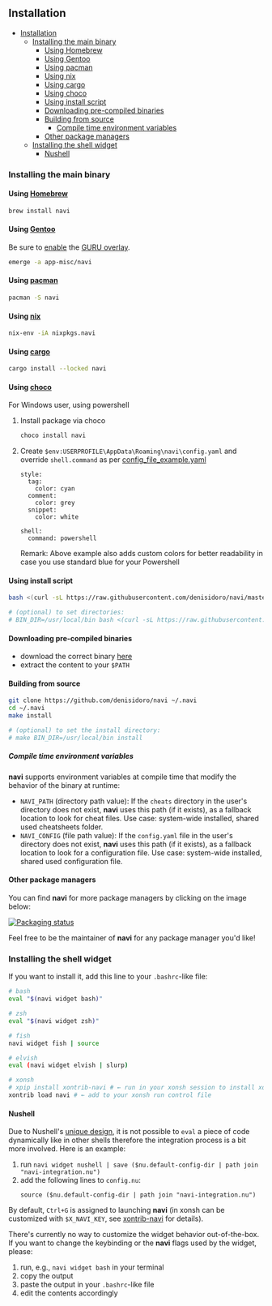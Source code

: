 ## Installation

- [Installation](#installation)
  - [Installing the main binary](#installing-the-main-binary)
    - [Using Homebrew](#using-homebrew)
    - [Using Gentoo](#using-gentoo)
    - [Using pacman](#using-pacman)
    - [Using nix](#using-nix)
    - [Using cargo](#using-cargo)
    - [Using choco](#using-choco)
    - [Using install script](#using-install-script)
    - [Downloading pre-compiled binaries](#downloading-pre-compiled-binaries)
    - [Building from source](#building-from-source)
      - [Compile time environment variables](#compile-time-environment-variables)
    - [Other package managers](#other-package-managers)
  - [Installing the shell widget](#installing-the-shell-widget)
    - [Nushell](#nushell)

### Installing the main binary

#### Using [Homebrew](http://brew.sh/)

```sh
brew install navi
```

#### Using [Gentoo](https://gentoo.org/)

Be sure to [enable](https://wiki.gentoo.org/wiki/Ebuild_repository) the [GURU overlay](https://gpo.zugaina.org/Overlays/guru/app-misc/navi).

```sh
emerge -a app-misc/navi
```

#### Using [pacman](https://wiki.archlinux.org/title/Pacman)

```sh
pacman -S navi
```

#### Using [nix](https://nixos.org/)

```sh
nix-env -iA nixpkgs.navi
```

#### Using [cargo](https://github.com/rust-lang/cargo)

```bash
cargo install --locked navi
```

#### Using [choco](https://community.chocolatey.org/packages/navi)

For Windows user, using powershell

1. Install package via choco
   ```bash
   choco install navi
   ```
2. Create `$env:USERPROFILE\AppData\Roaming\navi\config.yaml` and override `shell.command` as per [config_file_example.yaml](./config_file_example.yaml)

   ```
   style:
     tag:
       color: cyan
     comment:
       color: grey
     snippet:
       color: white

   shell:
     command: powershell
   ```

   Remark: Above example also adds custom colors for better readability in case you use standard blue for your Powershell

#### Using install script

```bash
bash <(curl -sL https://raw.githubusercontent.com/denisidoro/navi/master/scripts/install)

# (optional) to set directories:
# BIN_DIR=/usr/local/bin bash <(curl -sL https://raw.githubusercontent.com/denisidoro/navi/master/scripts/install)
```

#### Downloading pre-compiled binaries

- download the correct binary [here](https://github.com/denisidoro/navi/releases/latest)
- extract the content to your `$PATH`

#### Building from source

```bash
git clone https://github.com/denisidoro/navi ~/.navi
cd ~/.navi
make install

# (optional) to set the install directory:
# make BIN_DIR=/usr/local/bin install
```

##### Compile time environment variables

**navi** supports environment variables at compile time that modify the behavior of the binary at runtime:

- `NAVI_PATH` (directory path value): If the `cheats` directory in the user's directory does not exist, **navi** uses this path (if it exists), as a fallback location to look for cheat files. Use case: system-wide installed, shared used cheatsheets folder.
- `NAVI_CONFIG` (file path value): If the `config.yaml` file in the user's directory does not exist, **navi** uses this path (if it exists), as a fallback location to look for a configuration file. Use case: system-wide installed, shared used configuration file.

#### Other package managers

You can find **navi** for more package managers by clicking on the image below:

[![Packaging status](https://repology.org/badge/vertical-allrepos/navi.svg)](https://repology.org/project/navi/versions)

Feel free to be the maintainer of **navi** for any package manager you'd like!

### Installing the shell widget

If you want to install it, add this line to your `.bashrc`-like file:

```sh
# bash
eval "$(navi widget bash)"

# zsh
eval "$(navi widget zsh)"

# fish
navi widget fish | source

# elvish
eval (navi widget elvish | slurp)

# xonsh
# xpip install xontrib-navi # ← run in your xonsh session to install xontrib
xontrib load navi # ← add to your xonsh run control file
```

#### Nushell

Due to Nushell's [unique design](https://www.nushell.sh/book/thinking_in_nu.html#think-of-nushell-as-a-compiled-language), it is not possible to `eval` a piece of code dynamically like in other shells therefore the integration process is a bit more involved. Here is an example: 
1. run `navi widget nushell | save ($nu.default-config-dir | path join "navi-integration.nu")`
2. add the following lines to `config.nu`:
    ```nushell
    source ($nu.default-config-dir | path join "navi-integration.nu")
    ```


By default, `Ctrl+G` is assigned to launching **navi** (in xonsh can be customized with `$X_NAVI_KEY`, see [xontrib-navi](https://github.com/eugenesvk/xontrib-navi) for details).

There's currently no way to customize the widget behavior out-of-the-box. If you want to change the keybinding or the **navi** flags used by the widget, please:

1. run, e.g., `navi widget bash` in your terminal
2. copy the output
3. paste the output in your `.bashrc`-like file
4. edit the contents accordingly
